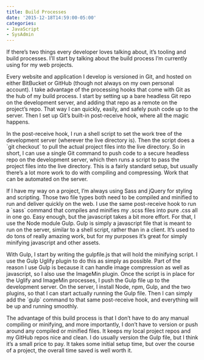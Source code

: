 ```yaml
---
title: Build Processes
date: '2015-12-18T14:59:00-05:00'
categories:
- JavaScript
- SysAdmin
---
```

If there’s two things every developer loves talking about, it’s tooling and build processes. I’ll start by talking about the build process I’m currently using for my web projects.



Every website and application I develop is versioned in Git, and hosted on either BitBucket or GitHub (though not always on my own personal account). I take advantage of the processing hooks that come with Git as the hub of my build process. I start by setting up a bare headless Git repo on the development server, and adding that repo as a remote on the project’s repo. That way I can quickly, easily, and safely push code up to the server. Then I set up Git’s built-in post-receive hook, where all the magic happens.



In the post-receive hook, I run a shell script to set the work tree of the development server (wherever the live directory is). Then the script does a \`git checkout\` to pull the actual project files into the live directory. So in short, I can use a single Git command to push code to a secure headless repo on the development server, which then runs a script to pass the project files into the live directory. This is a fairly standard setup, but usually there’s a lot more work to do with compiling and compressing. Work that can be automated on the server.



If I have my way on a project, I’m always using Sass and jQuery for styling and scripting. Those two file types both need to be compiled and minified to run and deliver quickly on the web. I use the same post-receive hook to run a \`sass\` command that compiles and minifies my .scss files into pure .css all in one go. Easy enough, but the javascript takes a bit more effort. For that, I use the Node module Gulp. Gulp is simply a javascript file that is meant to run on the server, similar to a shell script, rather than in a client. It’s used to do tons of really amazing work, but for my purposes it’s great for simply minifying javascript and other assets.



With Gulp, I start by writing the gulpfile.js that will hold the minifying script. I use the Gulp Uglify plugin to do this as simply as possible. Part of the reason I use Gulp is because it can handle image compression as well as javascript, so I also use the ImageMin plugin. Once the script is in place for the Uglify and ImageMin processes, I push the Gulp file up to the development server. On the server, I install Node, npm, Gulp, and the two plugins, so that I can start actually running the Gulp file. Then I can simply add the \`gulp\` command to that same post-receive hook, and everything will be up and running smoothly.



The advantage of this build process is that I don’t have to do any manual compiling or minifying, and more importantly, I don’t have to version or push around any compiled or minified files. It keeps my local project repos and my GitHub repos nice and clean. I do usually version the Gulp file, but I think it’s a small price to pay. It takes some initial setup time, but over the course of a project, the overall time saved is well worth it.
